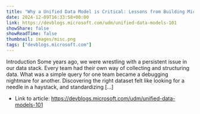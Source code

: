 ```yaml
---
title: "Why a Unified Data Model is Critical: Lessons from Building Microsoft’s Semantic Layer"
date: 2024-12-09T16:33:58+00:00
link: https://devblogs.microsoft.com/udm/unified-data-models-101
showShare: false
showReadTime: false
thumbnail: images/misc.png
tags: ["devblogs.microsoft.com"]
---
```

Introduction Some years ago, we were wrestling with a persistent issue in our data stack. Every team had their own way of collecting and structuring data. What was a simple query for one team became a debugging nightmare for another. Discovering the right dataset felt like looking for a needle in a haystack, and standardizing […]

- Link to article: https://devblogs.microsoft.com/udm/unified-data-models-101